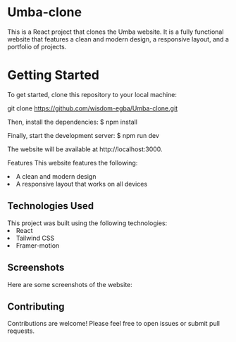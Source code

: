 ﻿# Umba-clone
 
 This is a React project that clones the Umba website. It is a fully functional website that features a clean and modern design, a responsive layout, and a portfolio of projects.

<h1>Getting Started</h1>
To get started, clone this repository to your local machine:

git clone https://github.com/wisdom-egba/Umba-clone.git


Then, install the dependencies: $ npm install 



Finally, start the development server: $ npm run dev

The website will be available at http://localhost:3000.

Features
This website features the following:

<li>A clean and modern design</li>
<li>A responsive layout that works on all devices</li>

<h2>Technologies Used</h2>
This project was built using the following technologies:

<li>React</li>
<li>Tailwind CSS</li>
<li>Framer-motion</li>

<h2>Screenshots</h2>
Here are some screenshots of the website:


<h2>Contributing</h2>
Contributions are welcome! Please feel free to open issues or submit pull requests.
